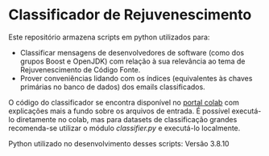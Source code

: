 # Classificador de Rejuvenescimento
Este repositório armazena scripts em python utilizados para:
 - Classificar mensagens de desenvolvedores de software (como dos grupos Boost e OpenJDK) com relação à sua relevância ao tema de Rejuvenescimento de Código Fonte.
 - Prover conveniências lidando com os índices (equivalentes às chaves primárias no banco de dados) dos emails classificados.

O código do classificador se encontra disponível no [portal colab](https://colab.research.google.com/drive/1AmC6aR6s04cVnmGy6EfulHKf1K_9uRKQ?usp=sharing) com explicações mais a fundo sobre os arquivos de entrada.
É possível executá-lo diretamente no colab, mas para datasets de classificação grandes recomenda-se utilizar o módulo _classifier.py_ e executá-lo localmente.

Python utilizado no desenvolvimento desses scripts: Versão 3.8.10
